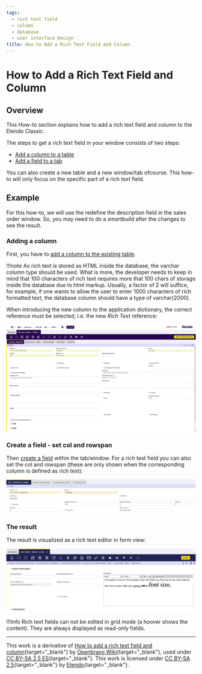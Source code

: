 ```yaml
---
tags: 
  - rich text field
  - column
  - database
  - user interface Design
title: How to Add a Rich Text Field and Column
---
```


#  How to Add a Rich Text Field and Column
 
  
##  Overview

This How-to section explains how to add a rich text field and column to the Etendo Classic.

The steps to get a rich text field in your window consists of two steps: 

- [Add a column to a table](../../../developer-guide/etendo-classic/how-to-guides/How_to_add_Columns_to_a_Table.md)
- [Add a field to a tab](../../../developer-guide/etendo-classic/how-to-guides/How_to_add_a_field_to_a_Window_Tab.md)

You can also create a new table and a new window/tab ofcourse.
This how-to will only focus on the specific part of a rich text field.

  
##  Example 

For this how-to, we will use the redefine the description field in the sales order window. So, you may need to do a *smartbuild* after the changes to see the result.


  
###  Adding a column

First, you have to [add a column to the existing table](../../../developer-guide/etendo-classic/how-to-guides/How_to_add_Columns_to_a_Table.md).


!!!note
    As rich text is stored as HTML inside the database, the varchar column type
    should be used. What is more, the developer needs to keep in mind that 100
    characters of rich text requires more that 100 chars of storage inside the
    database due to html markup. Usually, a factor of 2 will suffice, for example,
    if one wants to allow the user to enter 1000 characters of rich formatted
    text, the database column should have a type of varchar(2000).  

  
When introducing the new column to the application dictionary, the correct
reference must be selected, i.e. the new _Rich Text_ reference:


![](../../../assets/developer-guide/etendo-classic/how-to-guides/how_to_add_a_rich_text_field_and_column-1.png)

###  Create a field - set col and rowspan

Then [create a field](../../../developer-guide/etendo-classic/how-to-guides/How_to_add_a_field_to_a_Window_Tab.md) within the tab/window. For a rich text field you can also set the col and rowspan (these are only shown when the corresponding column is defined as rich text):

![](../../../assets/developer-guide/etendo-classic/how-to-guides/How_to_add_a_rich_text_field_and_column-2.png) 


###  The result

The result is visualized as a rich text editor in form view:

![](../../../assets/developer-guide/etendo-classic/how-to-guides/How_to_add_a_rich_text_field_and_column-3.png) 

  

!!!info
    Rich text fields can not be edited in grid mode (a hoover shows the content). They are always displayed as read-only fields.  

  
---

This work is a derivative of [How to add a rich text field and column](http://wiki.openbravo.com/wiki/How_to_add_a_rich_text_field_and_column){target="\_blank"} by [Openbravo Wiki](http://wiki.openbravo.com/wiki/Welcome_to_Openbravo){target="\_blank"}, used under [CC BY-SA 2.5 ES](https://creativecommons.org/licenses/by-sa/2.5/es/){target="\_blank"}. This work is licensed under [CC BY-SA 2.5](https://creativecommons.org/licenses/by-sa/2.5/){target="\_blank"} by [Etendo](https://etendo.software){target="\_blank"}. 